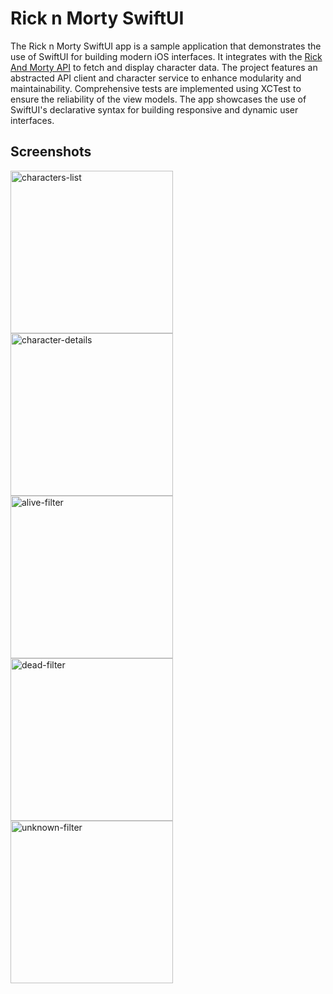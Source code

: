 # Rick n Morty SwiftUI

The Rick n Morty SwiftUI app is a sample application that demonstrates the use of SwiftUI for building modern iOS interfaces. It integrates with the [Rick And Morty API](https://rickandmortyapi.com/documentation/#) to fetch and display character data. The project features an abstracted API client and character service to enhance modularity and maintainability. Comprehensive tests are implemented using XCTest to ensure the reliability of the view models. The app showcases the use of SwiftUI's declarative syntax for building responsive and dynamic user interfaces.

## Screenshots

<img src="https://github.com/user-attachments/assets/233d5a06-efa7-4f04-835c-3ac14af35086" width="260" alt="characters-list" />
<img width="260" alt="character-details" src="https://github.com/user-attachments/assets/cd9fedd0-d37a-4cba-aa5a-29a516cc0bd4" />
<img width="260" alt="alive-filter" src="https://github.com/user-attachments/assets/e767a3dc-6f48-41fa-977c-b557ba1a112f" />
<img width="260" alt="dead-filter" src="https://github.com/user-attachments/assets/f80e4e73-c125-49a4-bdbd-389d9a5cf004" />
<img width="260" alt="unknown-filter" src="https://github.com/user-attachments/assets/14ddd594-cabe-4f68-8a9e-05a1a46e6e66" />
